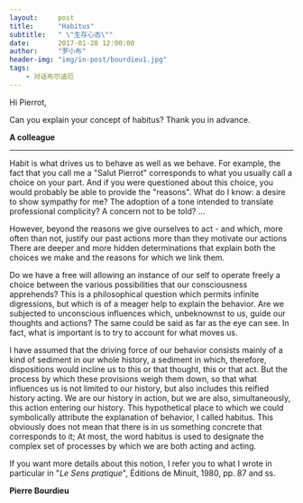 ```yaml
---
layout:     post
title:      "Habitus"
subtitle:   " \"生存心态\""
date:       2017-01-28 12:00:00
author:     "罗小布"
header-img: "img/in-post/bourdieu1.jpg"
tags:
    - 对话布尔迪厄
---
```


Hi Pierrot, 

Can you explain your concept of habitus? 
Thank you in advance. 

**A colleague**

---

Habit is what drives us to behave as well as we behave. For example, the fact that you call me a "Salut Pierrot" corresponds to what you usually call a choice on your part. And if you were questioned about this choice, you would probably be able to provide the "reasons". What do I know: a desire to show sympathy for me? The adoption of a tone intended to translate professional complicity? A concern not to be told? ... 

However, beyond the reasons we give ourselves to act - and which, more often than not, justify our past actions more than they motivate our actions There are deeper and more hidden determinations that explain both the choices we make and the reasons for which we link them. 

Do we have a free will allowing an instance of our self to operate freely a choice between the various possibilities that our consciousness apprehends? This is a philosophical question which permits infinite digressions, but which is of a meager help to explain the behavior. Are we subjected to unconscious influences which, unbeknownst to us, guide our thoughts and actions? The same could be said as far as the eye can see. In fact, what is important is to try to account for what moves us. 

I have assumed that the driving force of our behavior consists mainly of a kind of sediment in our whole history, a sediment in which, therefore, dispositions would incline us to this or that thought, this or that act. But the process by which these provisions weigh them down, so that what influences us is not limited to our history, but also includes this reified history acting. We are our history in action, but we are also, simultaneously, this action entering our history. This hypothetical place to which we could symbolically attribute the explanation of behavior, I called habitus. This obviously does not mean that there is in us something concrete that corresponds to it; At most, the word habitus is used to designate the complex set of processes by which we are both acting and acting. 

If you want more details about this notion, I refer you to what I wrote in particular in "*Le Sens pratique*", Éditions de Minuit, 1980, pp. 87 and ss.

**Pierre Bourdieu**